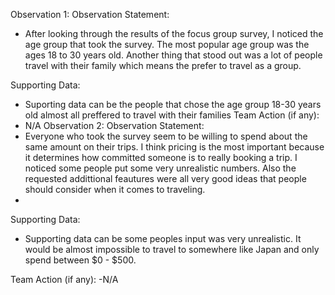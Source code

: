 Observation 1: 
Observation Statement:
- After looking through the results of the focus group survey, I noticed the age group  that took the survey. The most popular age group was the ages 18 to 30 years old. Another thing that stood out was a lot of people travel with their family which means the prefer to travel as a group.

Supporting Data:
- Suporting data can be the people that chose the age group 18-30 years old almost all preffered to travel with their families
Team Action (if any):
- N/A
Observation 2:
Observation Statement:
- Everyone who took the survey seem to be willing to spend about the same amount on their trips. I think pricing is the most important because it determines how committed someone is to really booking a trip. I noticed some people put some very unrealistic numbers. Also the requested addittional feautures were all very good ideas that people should consider when it comes to traveling.
- 
Supporting Data:
- Supporting data can be some peoples input was very unrealistic. It would be almost impossible to travel to somewhere like Japan and only spend between $0 - $500. 

Team Action (if any):
-N/A
